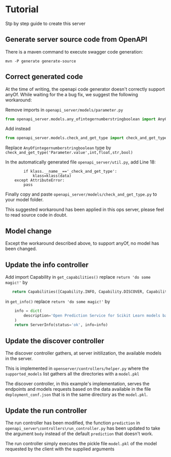 # Tutorial

Stp by step guide to create this server

## Generate server source code from OpenAPI

There is a maven command to execute swagger code generation:

`mvn -P generate generate-source`

## Correct generated code

At the time of writing, the openapi code generator doesn't correctly support anyOf. While waiting for the a bug fix, we suggest the following workaround:

Remove imports in `openapi_server/models/parameter.py`

```python
from openapi_server.models.any_ofintegernumberstringboolean import AnyOfintegernumberstringboolean
```

Add instead

```python
from openapi_server.models.check_and_get_type import check_and_get_type
```

Replace `AnyOfintegernumberstringboolean` type by `check_and_get_type('Parameter.value',int,float,str,bool)`

In the automatically generated file `openapi_server/util.py`, add Line 18:

```    try:
        if klass.__name__=='_check_and_get_type':
            klass=klass(data)
    except AttributeError:
        pass
```

Finally copy and paste `openapi_server/models/check_and_get_type.py` to your model folder.

This suggested workaround has been applied in this ops server, please feel to read source code in doubt.

## Model change

Except the workaround described above, to support anyOf, no model has been changed.

## Update the info controller

Add import Capability
in `get_capabilities()` replace `return 'do some magic!'` by

```python
   return Capabilities([Capability.INFO, Capability.DISCOVER, Capability.RUN])
```

in `get_info()` replace `return 'do some magic!'` by

```python
    info = dict(
        description='Open Prediction Service for Scikit Learn models based on OPSv2 API'
    )
    return ServerInfo(status='ok', info=info)
```

## Update the discover controller

The discover controller gathers, at server initilization, the available models in the server.

This is implemented in `openserver/controllers/helper.py` where the `supported_models` list gathers all the directories with a `model.pkl`

The discover controller, in this example's implementation,  serves the endpoints and models requests based on the data available in the file `deployment_conf.json` that is in the same directory as the `model.pkl`.

## Update the run controller

The run controller has been modified, the function `prediction` in `openapi_server\controllers\run_controller.py` has been updated to take the argument `body` instead of the default `prediction` that doesn't work.

The run controller simply executes the pickle file `model.pkl` of the model requested by the client with the supplied arguments
